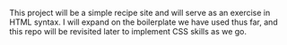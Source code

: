 This project will be a simple recipe site and will serve as an exercise in HTML syntax. I will expand on the boilerplate we have used thus far, and this repo will be revisited later to implement CSS skills as we go.